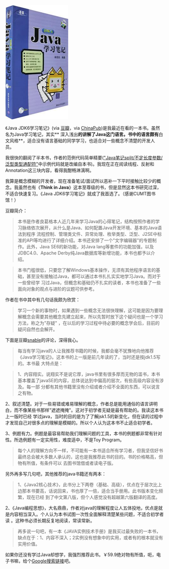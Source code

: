 

[![Java JDK6学习笔记](/images/upload_dropbox/200911/s2518833.jpg)](http://img3.doubanio.com/lpic/s2518833.jpg)

《Java JDK6学习笔记》(via [豆瓣](http://www.douban.com/subject/2057790/)，via
[ChinaPub](http://www.china-pub.com/34512&ref=ps))是我最近在看的一本书。虽然名为Java学习笔记，其实**
深入浅出**的讲解了Java这门语言。书中的语言颇有**白文风格**，适合没有语言基础的同学学习，也适合对一些概念不清楚的开发人员。

我很快的翻阅了半本书，作者的范例代码简单精要(["Java笔记split/不定长度参数/泛型类型通配符"](http://log4d.com/2009/11/java-notes-_split-variable-length-parameter-generic-type-wildcard)中示例代码就是改编自本书)。我现在正在阅读线程、反射和Annotation这三块内容，看得我酣畅淋漓啊。

我算是概念模糊的开发者，现在准备笔试/面试所以恶补一下平时接触比较少的概念。我虽然也有《**Think in
Java**》这本至尊级的书，但是显然这本书研究过深，不适合快速复习。《Java JDK6学习笔记》就成了我首选了。（感谢CUMT图书馆！）

豆瓣简介：

> 本书是作者良葛格本人近几年来学习Java的心得笔记，结构按照作者的学习脉络依次展开，从什么是Java、如何配置Java开发环境、基本的Java语法到程序
流程控制、管理类文件、异常处理、枚举类型、泛型、J2SE中标准的API等均进行了详细介绍。本书还安排了一个"文字编辑器"的专题制作。此外，Java
SE6的新功能，对Java lang等套件的功能加强，以及JDBC4.0、Apache Derby纯Java数据库等新增功能，本书也都予以介绍。

>

> 本书门槛很低，只要您了解Windows基本操作，无须有其他程序语言的基础，甚至没有接触过Java，都可以通过本书扎扎实实地学习Java。而对于一些曾经学
习过Java，但概念和基础仍不扎实的读者，本书也准备了一些面向对象的观点与进阶的议题可供参考。

作者在书中其中有几句话我颇为欣赏：

> 学习一个新的事物时，如果遇到一些概念无法很快理解，这可能是因为要理解概念会需要其他概念先建立起来，所以先暂时放下这个疑问也是一个学习方法，称之为"存疑"
，在以后的学习过程中待必要的概念学会后，目前的疑问自然也会解开。

下面是豆瓣[snable](http://www.douban.com/people/snable/)的评论，深得我心。

> 每当有学习java的人让我推荐书籍的时候，我都会毫不犹豫地向他推荐《Java学习笔记》。这本书的上一版是前几年读的了，当时还是按jdk1.5写的。本书最
大特点是：

>

> 1、内容翔实。说翔实不是说它厚，java书里有很多厚而无物的滥书，本书基本覆盖了javaSE的内容，总体说达到中偏高的层次，有些高级内容没有涉及。每一部
分都有其他书籍里没有介绍或者介绍不全面的东西，可以说言之有物。

2、叙述清楚。对于一些易错或难易理解的概念，作者总是能用通俗的语言讲明白，而不像某些书那样"遮遮掩掩"。这对于初学者无疑是最有帮助的。我读这本书上一版时已经
学过java，当时的目的是为了了解jsk1.5的新变化，但在读的过程中才发现自己对很多点的理解是模糊的。所以个人认为这本书不止适合初学者。

3、例题有力。例题是最容易帮助我们理解问题的工具，本书的例题都非常有针对性。所选例题有一定实用性，难度适中，不是Toy Program。

>

> 每个人的理解方向不一样，不可能有一本书适合所有学习者，但我坚信好书最终总会被大多数人承认的，这也是我推荐此书的目的。书的价格略高，但物有所值，有条件可以
去图书馆借或者读电子版。

另外再多写几句吧，其他推荐的java书籍还有两本：

>

> 1、《Java2核心技术》，此书分上下两卷（基础、高级），优点在于层次比上边那本书要高，话说回来，书也厚了一倍，适合当手册用。此书版本变化频繁，现在已经
到了中文第八版，但个人感觉没有超越第六版翻译的高度。

2、《Java编程思想》，大名鼎鼎，作者对java的理解程度让人五体投地，优点是就是内容相当深入。个人认为本书试图一次性全面解释清楚某些问题，不适合初学者读
。这种书必须长期反复地阅读，常读常新。

>

> 再多说一句吧，有一本《JAVA实例技术手册》是我买过最失败的一本书，缺点在于：1、内容不深入；2实例没有想象中的实用，或者有的根本就没有实用价值。

如果你还没有学过Java却想学，我强烈推荐此书。￥59.9绝对物有所值，呃，电子书嘛，给个[Google搜索链接](http://www.google.cn/search?hl=zh-CN&newwindow=1&q=Java+JDK6%E5%AD%A6%E4%B9%A0%E7%AC%94%E8%AE%B0+%E7%94%B5%E5%AD%90%E4%B9%A6&btnG=Google+%E6%90%9C%E7%B4%A2&aq=f&oq=)吧。


